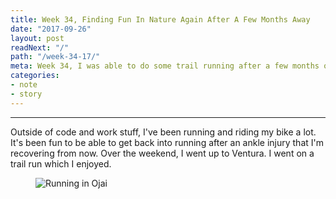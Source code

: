 ```yaml
---
title: Week 34, Finding Fun In Nature Again After A Few Months Away
date: "2017-09-26"
layout: post
readNext: "/"
path: "/week-34-17/"
meta: Week 34, I was able to do some trail running after a few months of not running
categories:
- note
- story
---
```



---

Outside of code and work stuff, I've been running and riding my bike a lot. It's been fun to be able to get back into running after an ankle injury that I'm recovering from now. Over the weekend, I went up to Ventura. I went on a trail run which I enjoyed.

<figure>
<img src="https://yowainwright.imgix.net/wk-33/ojai-running.jpg" alt="Running in Ojai" />
</figure>
